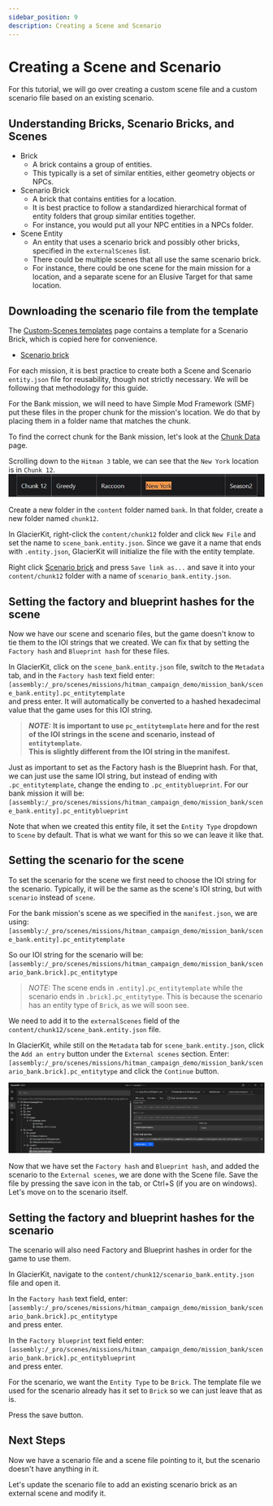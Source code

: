 ```yaml
---
sidebar_position: 9
description: Creating a Scene and Scenario
---
```


# Creating a Scene and Scenario

For this tutorial, we will go over creating a custom scene file and a custom scenario file based on an existing scenario.

## Understanding Bricks, Scenario Bricks, and Scenes

* Brick
  * A brick contains a group of entities.
  * This typically is a set of similar entities, either geometry objects or NPCs.
* Scenario Brick
  * A brick that contains entities for a location.
  * It is best practice to follow a standardized hierarchical format of entity folders that group similar entities together.
  * For instance, you would put all your NPC entities in a NPCs folder.
* Scene Entity
  * An entity that uses a scenario brick and possibly other bricks, specified in the `externalScenes` list.
  * There could be multiple scenes that all use the same scenario brick.
  * For instance, there could be one scene for the main mission for a location, and a separate scene for an Elusive Target for that same location.

## Downloading the scenario file from the template

The [Custom-Scenes templates](https://github.com/NotexMods/Custom-Scenes/tree/main/templates) page contains a template for a Scenario Brick, which is copied here for convenience.
* [Scenario brick](resources/empty_scenario_brick.entity.json)  

For each mission, it is best practice to create both a Scene and Scenario `entity.json` file for reusability, though not strictly necessary. We will be following that methodology for this guide.

For the Bank mission, we will need to have Simple Mod Framework (SMF) put these files in the proper chunk for the mission's location. We do that by placing them in a folder name that matches the chunk.

To find the correct chunk for the Bank mission, let's look at the [Chunk Data](/docs/modding/Hitman/guides/locating_locations.md) page.

Scrolling down to the `Hitman 3` table, we can see that the `New York` location is in `Chunk 12`.
![resources/chunk_data.jpg](resources/chunk_data.jpg)

Create a new folder in the `content` folder named `bank`. In that folder, create a new folder named `chunk12`.

In GlacierKit, right-click the `content/chunk12` folder and click `New File` and set the name to `scene_bank.entity.json`. Since we gave it a name that ends with `.entity.json`, GlacierKit will initialize the file with the entity template.

Right click [Scenario brick](resources/empty_scenario_brick.entity.json) and press `Save link as...` and save it into your `content/chunk12` folder with a name of `scenario_bank.entity.json`.

## Setting the factory and blueprint hashes for the scene
Now we have our scene and scenario files, but the game doesn't know to tie them to the IOI strings that we created. We can fix that by setting the `Factory hash` and `Blueprint hash` for these files.

In GlacierKit, click on the `scene_bank.entity.json` file, switch to the `Metadata` tab, and in the `Factory hash` text field enter:  
`[assembly:/_pro/scenes/missions/hitman_campaign_demo/mission_bank/scene_bank.entity].pc_entitytemplate`  
and press enter. It will automatically be converted to a hashed hexadecimal value that the game uses for this IOI string.

> **_NOTE:_**  **It is important to use `pc_entitytemplate` here and for the rest of the IOI strings in the scene and scenario, instead of `entitytemplate`.  
> This is slightly different from the IOI string in the manifest.**

Just as important to set as the Factory hash is the Blueprint hash. For that, we can just use the same IOI string, but instead of ending with `.pc_entitytemplate`, change the ending to `.pc_entityblueprint`. For our bank mission it will be:  
`[assembly:/_pro/scenes/missions/hitman_campaign_demo/mission_bank/scene_bank.entity].pc_entityblueprint`

Note that when we created this entity file, it set the `Entity Type` dropdown to `Scene` by default. That is what we want for this so we can leave it like that.

## Setting the scenario for the scene

To set the scenario for the scene we first need to choose the IOI string for the scenario. Typically, it will be the same as the scene's IOI string, but with `scenario` instead of `scene`.

For the bank mission's scene as we specified in the `manifest.json`, we are using:  
`[assembly:/_pro/scenes/missions/hitman_campaign_demo/mission_bank/scene_bank.entity].pc_entitytemplate`  

So our IOI string for the scenario will be:  
`[assembly:/_pro/scenes/missions/hitman_campaign_demo/mission_bank/scenario_bank.brick].pc_entitytype`
> _NOTE:_ The scene ends in `.entity].pc_entitytemplate` while the scenario ends in `.brick].pc_entitytype`. This is because the scenario has an entity type of `Brick`, as we will soon see.

We need to add it to the `externalScenes` field of the `content/chunk12/scene_bank.entity.json` file.  

In GlacierKit, while still on the `Metadata` tab for `scene_bank.entity.json`, click the `Add an entry` button under the `External scenes` section. Enter:  
`[assembly:/_pro/scenes/missions/hitman_campaign_demo/mission_bank/scenario_bank.brick].pc_entitytype`
and click the `Continue` button.

![resources/externalScenes.jpg](resources/externalScenes.jpg)

Now that we have set the `Factory hash` and `Blueprint hash`, and added the scenario to the `External scenes`, we are done with the Scene file. Save the file by pressing the save icon in the tab, or Ctrl+S (if you are on windows). Let's move on to the scenario itself.

## Setting the factory and blueprint hashes for the scenario
The scenario will also need Factory and Blueprint hashes in order for the game to use them.

In GlacierKit, navigate to the `content/chunk12/scenario_bank.entity.json` file and open it.

In the `Factory hash` text field, enter:  
`[assembly:/_pro/scenes/missions/hitman_campaign_demo/mission_bank/scenario_bank.brick].pc_entitytype`  
and press enter.

In the `Factory blueprint` text field enter:  
`[assembly:/_pro/scenes/missions/hitman_campaign_demo/mission_bank/scenario_bank.brick].pc_entityblueprint`  
and press enter.

For the scenario, we want the `Entity Type` to be `Brick`. The template file we used for the scenario already has it set to `Brick` so we can just leave that as is.

Press the save button.

## Next Steps
Now we have a scenario file and a scene file pointing to it, but the scenario doesn't have anything in it.

Let's update the scenario file to add an existing scenario brick as an external scene and modify it.